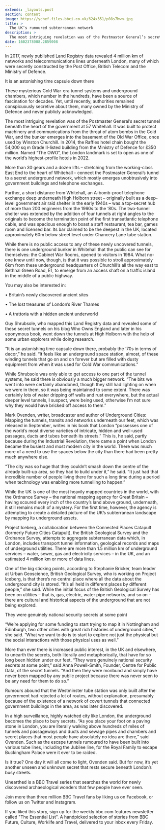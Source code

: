 ```yaml
--- 
extends: _layouts.post 
section: content 
image: https://ychef.files.bbci.co.uk/624x351/p08s7hwn.jpg 
title: > 
  The UK’s rumoured subterranean network 
description: > 
  The most intriguing revelation was of the Postmaster General’s secret tunnel beneath the heart of the government at 57 Whitehall.More than 30 gears and a dozen lifts – stretching from the working-class East End to the heart of Whitehall – connect the Postmaster General’s tunnel to a secret underground network, which mostly emerges unobtrusively into government buildings and telephone exchanges.For the first time, however, the agency is attempting to create a detailed picture of the UK’s subterranean landscape by mapping its underground assets.“They were genuinely national security secrets at some point,” said Anna Powell-Smith, Founder, Centre for Public Data, of the secret tunnels.In a high surveillance, highly watched city like London, the underground becomes the place to bury secrets. 
date: 1602378008.2859008 
--- 
```

In 2017, newly published Land Registry data revealed 4 million km of networks and telecommunications lines underneath London, many of which were secretly constructed by the Post Office, British Telecom and the Ministry of Defence.

It is an astonishing time capsule down there

These mysterious Cold War-era tunnel systems and underground chambers, which number in the hundreds, have been a source of fascination for decades. Yet, until recently, authorities remained conspicuously secretive about them, many owned by the Ministry of Defence and never publicly acknowledged.

The most intriguing revelation was of the Postmaster General’s secret tunnel beneath the heart of the government at 57 Whitehall. It was built to protect machinery and communications from the threat of atom bombs in the Cold War, and the bunker emerges into the basement of the Old War Office, once used by Winston Churchill. In 2014, the Raffles hotel chain bought the 54,000 sq m Grade II-listed building from the Ministry of Defence for £350 million. Named “The OWO”, the London landmark is set to open as one of the world’s highest-profile hotels in 2022.

More than 30 gears and a dozen lifts – stretching from the working-class East End to the heart of Whitehall – connect the Postmaster General’s tunnel to a secret underground network, which mostly emerges unobtrusively into government buildings and telephone exchanges.

Further, a short distance from Whitehall, an A-bomb-proof telephone exchange deep underneath High Holborn street – originally built as a deep-level government air raid shelter in the early 1940s – was a top-secret hub of more than 200 engineers from the 1960s to the ‘80s. The two-tunnel shelter was extended by the addition of four tunnels at right angles to the originals to become the termination point of the first transatlantic telephone cable, and was spacious enough to boast a staff restaurant, tea bar, games room and licensed bar. Its bar claimed to be the deepest in the UK, located approximately 60m below street level under Chancery Lane tube station.

While there is no public access to any of these newly uncovered tunnels, there is one underground bunker in Whitehall that the public can see for themselves: the Cabinet War Rooms, opened to visitors in 1984. What no-one knew until now, though, is that it was possible to stroll approximately 6km from these underground headquarters of Churchill’s all the way east to Bethnal Green Road, E1, to emerge from an access shaft on a traffic island in the middle of a public highway.

You may also be interested in:

• Britain’s newly discovered ancient sites

• The lost treasures of London’s River Thames

• A trattoria with a hidden ancient underworld

Guy Shrubsole, who mapped this Land Registry data and revealed some of these secret tunnels on his blog Who Owns England and later in his eponymous book, went down the tunnels at High Holborn with the help of some urban explorers while doing research.

“It is an astonishing time capsule down there, probably the ‘70s in terms of decor,” he said. “It feels like an underground space station, almost, of these winding tunnels that go on and on forever but are filled with dusty equipment from when it was used for Cold War communications.”

While Shrubsole was only able to get access to one part of the tunnel systems, he said there is obviously a much bigger network. “The bits we went into were certainly abandoned, though they still had lighting on when we were in them, so it was being maintained to some extent. There was certainly lots of water dripping off walls and rust everywhere, but the actual deeper level tunnels, I suspect, were being used, otherwise I’m not sure why they would have bricked off access to them.”

Mark Ovenden, writer, broadcaster and author of Underground Cities: Mapping the tunnels, transits and networks underneath our feet, which was released in September, writes in his book that London “possesses one of the world’s most diverse varieties of intricate, hidden and well-used passages, ducts and tubes beneath its streets.” This is, he said, partly because during the Industrial Revolution, there came a point when London became the busiest and most modern city in the world. There was much more of a need to use the spaces below the city than there had been pretty much anywhere else.

“The city was so huge that they couldn’t smash down the centre of the already built-up area, so they had to build under it,” he said. “It just had that incredible number of people living there for such a long time during a period when technology was enabling more tunnelling to happen.”

While the UK is one of the most heavily mapped countries in the world, with the Ordnance Survey – the national mapping agency for Great Britain – having scoured every inch of the country’s land above ground, underneath, it still remains much of a mystery. For the first time, however, the agency is attempting to create a detailed picture of the UK’s subterranean landscape by mapping its underground assets.

Project Iceberg, a collaboration between the Connected Places Catapult (formerly Future Cities Catapult), the British Geological Survey and the Ordnance Survey, attempts to aggregate subterranean data which, in London, includes transport tunnel information, geological records and maps of underground utilities. There are more than 1.5 million km of underground services – water, sewer, gas and electricity services – in the UK, and an estimated 4 million km or more of data lines.

One of the big sticking points, according to Stephanie Bricker, team leader at Urban Geoscience, British Geological Survey, who is working on Project Iceberg, is that there’s no central place where all the data about the underground city is stored. “It’s all held in different places by different people,” she said. While the initial focus of the British Geological Survey has been on utilities – that is, gas, electric, water pipe networks, and so on – there are cultural and historical aspects of the underground that are not being explored.

They were genuinely national security secrets at some point

“We’re applying for some funding to start trying to map it in Nottingham and Edinburgh, two other cities with great rich histories of underground cities,” she said. “What we want to do is to start to explore not just the physical but the social interactions with those physical uses as well.”

More than ever there is increased public interest, in the UK and elsewhere, to unearth the secrets, both literally and metaphorically, that have for so long been hidden under our feet. “They were genuinely national security secrets at some point,” said Anna Powell-Smith, Founder, Centre for Public Data, of the secret tunnels. “And then they were moribund and simply have never been mapped by any public project because there was never seen to be any need for them to do so.”

Rumours abound that the Westminster tube station was only built after the government had rejected a lot of routes, without explanation, presumably because of the existence of a network of covert tunnels that connected government buildings in the area, as was later discovered.

In a high surveillance, highly watched city like London, the underground becomes the place to bury secrets. “As you place your foot on a paving stone in London, you are literally walking above hundreds of miles of tunnels and passageways and ducts and sewage pipes and chambers and secret places that most people have absolutely no idea are there,” said Ovenden. Such as the escape tunnels rumoured to have been built into various tube lines, including the Jubilee line, for the Royal Family to escape Buckingham Palace were it ever to be raided.

Is it true? One day it will all come to light, Ovenden said. But for now, it’s yet another unseen and unknown secret that rests secure beneath London’s busy streets.

Unearthed is a BBC Travel series that searches the world for newly discovered archaeological wonders that few people have ever seen.

Join more than three million BBC Travel fans by liking us on Facebook, or follow us on Twitter and Instagram.

If you liked this story, sign up for the weekly bbc.com features newsletter called "The Essential List". A handpicked selection of stories from BBC Future, Culture, Worklife and Travel, delivered to your inbox every Friday.